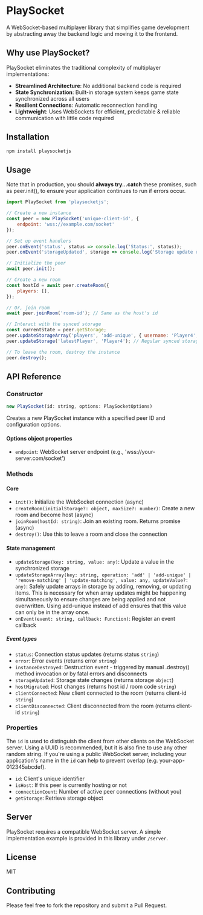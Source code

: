 # PlaySocket

A WebSocket-based multiplayer library that simplifies game development by abstracting away the backend logic and moving it to the frontend.

## Why use PlaySocket?

PlaySocket eliminates the traditional complexity of multiplayer implementations:

- **Streamlined Architecture**: No additional backend code is required
- **State Synchronization**: Built-in storage system keeps game state synchronized across all users
- **Resilient Connections**: Automatic reconnection handling
- **Lightweight**: Uses WebSockets for efficient, predictable & reliable communication with little code required

## Installation

```bash
npm install playsocketjs
```

## Usage

Note that in production, you should **always try...catch** these promises, such as peer.init(), to ensure your application continues to run if errors occur.

```javascript
import PlaySocket from 'playsocketjs';

// Create a new instance
const peer = new PlaySocket('unique-client-id', {
    endpoint: 'wss://example.com/socket'
});

// Set up event handlers
peer.onEvent('status', status => console.log('Status:', status));
peer.onEvent('storageUpdated', storage => console.log('Storage update received:', storage));

// Initialize the peer
await peer.init();

// Create a new room
const hostId = await peer.createRoom({
    players: [],
});

// Or, join room
await peer.joinRoom('room-id'); // Same as the host's id

// Interact with the synced storage
const currentState = peer.getStorage;
peer.updateStorageArray('players', 'add-unique', { username: 'Player4', level: 2 }); // Special method to enable simultaneous storage updates for arrays
peer.updateStorage('latestPlayer', 'Player4'); // Regular synced storage update

// To leave the room, destroy the instance
peer.destroy();
```

## API Reference

### Constructor

```javascript
new PlaySocket(id: string, options: PlaySocketOptions)
```

Creates a new PlaySocket instance with a specified peer ID and configuration options.

#### Options object properties
- `endpoint`: WebSocket server endpoint (e.g., 'wss://your-server.com/socket')

### Methods

#### Core

- `init()`: Initialize the WebSocket connection (async)
- `createRoom(initialStorage?: object, maxSize?: number)`: Create a new room and become host (async)
- `joinRoom(hostId: string)`: Join an existing room. Returns promise (async)
- `destroy()`: Use this to leave a room and close the connection

#### State management

- `updateStorage(key: string, value: any)`: Update a value in the synchronized storage
- `updateStorageArray(key: string, operation: 'add' | 'add-unique' | 'remove-matching' | 'update-matching', value: any, updateValue?: any)`: Safely update arrays in storage by adding, removing, or updating items. This is necessary for when array updates might be happening simultaneously to ensure changes are being applied and not overwritten. Using add-unique instead of add ensures that this value can only be in the array once.
- `onEvent(event: string, callback: Function)`: Register an event callback

##### Event types

- `status`: Connection status updates (returns status `string`)
- `error`: Error events (returns error `string`)
- `instanceDestroyed`: Destruction event - triggered by manual .destroy() method invocation or by fatal errors and disconnects
- `storageUpdated`: Storage state changes (returns storage `object`)
- `hostMigrated`: Host changes (returns host id / room code `string`)
- `clientConnected`: New client connected to the room (returns client-id `string`)
- `clientDisconnected`: Client disconnected from the room (returns client-id `string`)

### Properties

The `id` is used to distinguish the client from other clients on the WebSocket server. 
Using a UUID is recommended, but it is also fine to use any other random string. If you're using a public WebSocket server, including your application's name in the `id` can help to prevent overlap (e.g. your-app-012345abcdef). 

- `id`: Client's unique identifier
- `isHost`: If this peer is currently hosting or not
- `connectionCount`: Number of active peer connections (without you)
- `getStorage`: Retrieve storage object

## Server

PlaySocket requires a compatible WebSocket server. A simple implementation example is provided in this library under `/server`.

## License

MIT

## Contributing

Please feel free to fork the repository and submit a Pull Request.